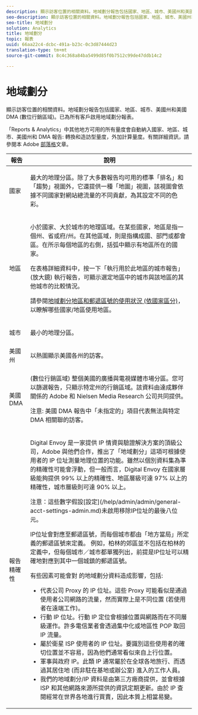 ```yaml
---
description: 顯示訪客位置的相關資料。地域劃分報告包括國家、地區、城市、美國州和美國 DMA (數位行銷區域)。已為所有客戶啟用地域劃分報表。
seo-description: 顯示訪客位置的相關資料。地域劃分報告包括國家、地區、城市、美國州和美國 DMA (數位行銷區域)。已為所有客戶啟用地域劃分報表。
seo-title: 地域劃分
solution: Analytics
title: 地域劃分
topic: 報表
uuid: 66aa22c4-dcbc-491a-b23c-0c3d87444d23
translation-type: tm+mt
source-git-commit: 8c4c368a84ba5499d85f0b7512c99de47ddb14c2

---
```



# 地域劃分

顯示訪客位置的相關資料。地域劃分報告包括國家、地區、城市、美國州和美國 DMA (數位行銷區域)。已為所有客戶啟用地域劃分報表。

「Reports &amp; Analytics」中其他地方可用的所有量度會自動納入國家、地區、城市、美國州和 DMA 報告: 轉換和造訪型量度，外加計算量度。有關詳細資訊，請參閱本 Adobe [部落格](https://blogs.adobe.com/digitalmarketing/analytics/introducing-new-metrics-in-geosegmentation-and-more/)文章。

<table id="table_566CFFC82E1149D8BAFE6641627FCF1F"> 
 <thead> 
  <tr> 
   <th colname="col1" class="entry"> 報告 </th> 
   <th colname="col2" class="entry"> 說明 </th> 
  </tr> 
 </thead>
 <tbody> 
  <tr> 
   <td colname="col1"> 國家 </td> 
   <td colname="col2"> <p> 最大的地理分區。除了大多數報告均可用的標準「排名」和「趨勢」視圖外，它還提供一種「地圖」視圖，該視圖會依據不同國家對網站總流量的不同貢獻，為其設定不同的色彩。 </p> </td> 
  </tr> 
  <tr> 
   <td colname="col1"> 地區 </td> 
   <td colname="col2"> <p> 小於國家、大於城市的地理區域。在某些國家，地區是指一個州、省或府/州。在其他區域，則是指構成國、部門或都會區。在所示每個地區的右側，括弧中顯示有地區所在的國家。 </p> <p>在表格詳細資料中，按一下「執行用於此地區的城市報告」(放大鏡) 執行報告，可顯示選定地區中的城市與該地區的其他城市的比較情況。 </p> <p>請參閱<a href="/help/components/c-variables/dimensionslist/reports-geosegmentation-reference.md"  >地域劃分地區和郵遞區號的使用狀況 (依國家區分)</a>，以瞭解哪些國家/地區使用地區。 </p> </td> 
  </tr> 
  <tr> 
   <td colname="col1"> 城市 </td> 
   <td colname="col2"> <p> 最小的地理分區。 </p> </td> 
  </tr> 
  <tr> 
   <td colname="col1"> 美國州 </td> 
   <td colname="col2"> <p> 以熱圖顯示美國各州的訪客。 </p> </td> 
  </tr> 
  <tr> 
   <td colname="col1"> 美國 DMA </td> 
   <td colname="col2"> <p> (數位行銷區域) 整個美國的廣播與電視媒體市場分區。您可以篩選報告，只顯示特定州的行銷區域。該資料由達成夥伴關係的 Adobe 和 Nielsen Media Research 公司共同提供。 </p> <p>注意: 美國 DMA 報告中「未指定的」項目代表無法與特定 DMA 相關聯的訪客。 </p> </td> 
  </tr> 
  <tr> 
   <td colname="col1"> 報告精確性 </td> 
   <td colname="col2"> <p>Digital Envoy 是一家提供 IP 情資與驗證解決方案的頂級公司，Adobe 與他們合作，推出了「地域劃分」這項可根據使用者的 IP 位址測量地理位置的功能。雖然以個別資料集為準的精確性可能會浮動，但一般而言，Digital Envoy 在國家層級能夠提供 99% 以上的精確性、地區層級可達 97% 以上的精確性，城市層級則可達 90% 以上。 </p> <p>注意：這些數字假設[設定](/help/admin/admin/general-acct-settings-admin.md)未啟用移除IP位址的最後八位元。 </p> <p>IP位址會對應至郵遞區號，而每個城市都由「地方當局」所定義的郵遞區號來定義。 例如，柏林的郊區並不包括在柏林的定義中，但每個城市／城市都單獨列出，前提是IP位址可以精確地對應到其中一個城鎮的郵遞區號。 </p> <p>有些因素可能會對 的地域劃分資料造成影響，包括: </p> 
    <ul id="ul_1B05024AD5174232A8DB8145753FB09B"> 
     <li id="li_C3A21E7C1186490EB9A236634DB45E7F">代表公司 Proxy 的 IP 位址。這些 Proxy 可能看似是通過使用者公司網路的流量，然而實際上是不同位置 (若使用者在遠端工作)。 </li> 
     <li id="li_56FC36B3598C420F9246D4E8772822A7">行動 IP 位址。行動 IP 定位會根據位置與網路而在不同層級運作。許多電信業者會透過集中化或地區性 POP 取回 IP 流量。 </li> 
     <li id="li_C1EED854AE584489BCBC2A7AA20B8EF1">屬於衛星 ISP 使用者的 IP 位址。要識別這些使用者的確切位置並不容易，因為他們通常看似來自上行位置。 </li> 
     <li id="li_A735756F39554DF19E05D251CA614F02">軍事與政府 IP。此類 IP 通常屬於在全球各地旅行、而透過其居住地 (而非駐在基地或辦公室) 進入的工作人員。 </li> 
     <li id="li_ACFF1B8094684173B8325A44304CA32B">我們的地域劃分/IP 資料是由第三方廠商提供，並會根據 ISP 和其他網路來源所提供的資訊定期更新。由於 IP 查閱經常在世界各地進行買賣，因此本質上相當易變。 </li> 
    </ul> </td> 
  </tr> 
 </tbody> 
</table>

